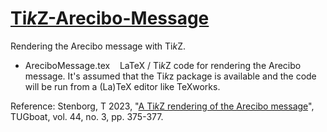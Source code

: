 # [Ti*k*Z-Arecibo-Message](https://github.com/tstenborg/TikZ-Arecibo-Message)

Rendering the Arecibo message with Ti*k*Z.

- AreciboMessage.tex &nbsp;&nbsp; LaTeX / Ti*k*Z code for rendering the Arecibo message. It's assumed that the Ti*k*z package is available and the code will be run from a (La)TeX editor like TeXworks.<br />

Reference: Stenborg, T 2023, "[A Ti*k*Z rendering of the Arecibo message](https://tug.org/TUGboat/tb44-3/tb138stenborg-arecibo.pdf)", TUGboat, vol. 44, no. 3, pp. 375-377.
